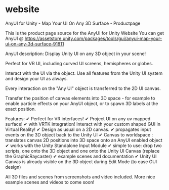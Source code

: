 # website
AnyUI for Unity - Map Your UI On Any 3D Surface - Productpage

This is the product page source for the AnyUI for Unity Website
You can get AnyUI @ https://assetstore.unity.com/packages/tools/gui/anyui-map-your-ui-on-any-3d-surface-91811

AnyUI description:
Display Unity UI on any 3D object in your scene!

Perfect for VR UI, including curved UI screens, hemispheres or globes.

Interact with the UI via the object. Use all features from the Unity UI system and design your UI as always.

Every interaction on the "Any UI" object is transferred to the 2D UI canvas.

Transfer the position of canvas elements into 3D space - for example to enable particle effects on your AnyUI object, or to spawn 3D labels at the exact position.

Features: 
✔ Perfect for VR interfaces! 
✔ Project UI on any uv mapped surface! 
✔ with VRTK integration! Interact with your custom shaped GUI in Virtual Reality! 
✔ Design as usual on a 2D canvas. 
✔ propagates input events on the 3D object back to the Unity UI 
✔ Canvas to worldspace : translates canvas 2D positions into 3D space onto an AnyUI enabled object 
✔ works with the Unity Standalone Input Module 
✔ simple to use: drop two scripts, one onto the 3D object and one onto the Unity UI Canvas (replace the GraphicRaycaster) 
✔ example scenes and documentation 
✔ Unity UI Canvas is already visible on the 3D object during Edit Mode (to ease GUI design)

All 3D files and scenes from screenshots and video included. More nice example scenes and videos to come soon!
